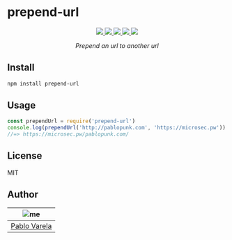 # prepend-url

<p align="center">
  <a href="https://travis-ci.org/pablopunk/prepend-url"><img src="https://img.shields.io/travis/pablopunk/prepend-url.svg" /> </a>
  <a href="https://codecov.io/gh/pablopunk/prepend-url"><img src="https://img.shields.io/codecov/c/github/pablopunk/prepend-url.svg" /> </a>
  <a href="https://standardjs.com"><img src="https://img.shields.io/badge/code_style-standard-brightgreen.svg" /> </a>
  <a href="https://github.com/pablopunk/miny"><img src="https://img.shields.io/badge/made_with-miny-1eced8.svg" /> </a>
  <a href="https://www.npmjs.com/package/prepend-url"><img src="http://img.shields.io/npm/dt/prepend-url.svg" /></a>
</p>

<p align="center">
  <i>Prepend an url to another url</i>
</p>

## Install

```sh
npm install prepend-url
```

## Usage

```js
const prependUrl = require('prepend-url')
console.log(prependUrl('http://pablopunk.com', 'https://microsec.pw'))
//=> https://microsec.pw/pablopunk.com/
```

## License

MIT

## Author

| ![me](https://gravatar.com/avatar/fa50aeff0ddd6e63273a068b04353d9d?size=100) |
| ---------------------------------------------------------------------------- |
| [Pablo Varela](http://pablo.life)                                            |
